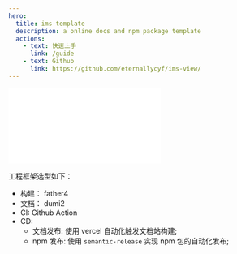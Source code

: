 ```yaml
---
hero:
  title: ims-template
  description: a online docs and npm package template
  actions:
    - text: 快速上手
      link: /guide
    - text: Github
      link: https://github.com/eternallycyf/ims-view/
---
```


<embed src="../README.md"></embed>

工程框架选型如下：

- 构建： father4
- 文档： dumi2
- CI: Github Action
- CD:
  - 文档发布: 使用 vercel 自动化触发文档站构建;
  - npm 发布: 使用 `semantic-release` 实现 npm 包的自动化发布;
